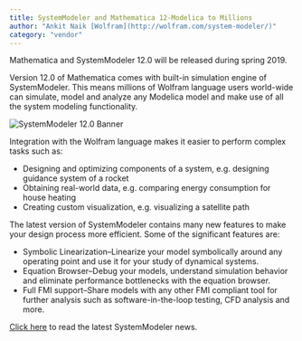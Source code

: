 ```yaml
---
title: SystemModeler and Mathematica 12-Modelica to Millions
author: "Ankit Naik [Wolfram](http://wolfram.com/system-modeler/)"
category: "vendor"
---
```

Mathematica and SystemModeler 12.0 will be released during spring 2019.

Version 12.0 of Mathematica comes with built-in simulation engine of SystemModeler. This means millions of Wolfram language users world-wide can simulate, model and analyze any Modelica model and make use of all the system modeling functionality. 

![SystemModeler 12.0 Banner](systemmodeler-12.png "Unleash Your Models with the Wolfram Language")

Integration with the Wolfram language makes it easier to perform complex tasks such as:
- Designing and optimizing components of a system, e.g. designing guidance system of a rocket
- Obtaining real-world data, e.g. comparing energy consumption for house heating
- Creating custom visualization, e.g. visualizing a satellite path

The latest version of SystemModeler contains many new features to make your design process more efficient. Some of the significant features are:
- Symbolic Linearization–Linearize your model symbolically around any operating point and use it for your study of dynamical systems.
- Equation Browser–Debug your models, understand simulation behavior and eliminate performance bottlenecks with the equation browser.
- Full FMI support–Share models with any other FMI compliant tool for further analysis such as software-in-the-loop testing, CFD analysis and more.

[Click here](http://www.wolfram.com/system-modeler/what-is-new) to read the latest SystemModeler news.
